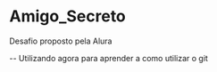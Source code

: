 # Amigo_Secreto
Desafio proposto pela Alura

-- Utilizando agora para aprender a como utilizar o git

